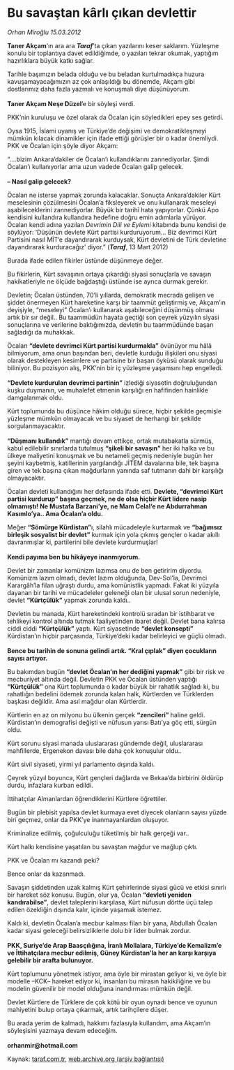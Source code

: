 # Bu savaştan kârlı çıkan devlettir

*Orhan Miroğlu 15.03.2012*

<div class="yazi"><p><b>Taner Akçam</b>’ın ara ara <b><i>Taraf</i></b>’ta çıkan yazılarını keser saklarım. Yüzleşme konulu bir toplantıya davet edildiğimde, o yazıları tekrar okumak, yaptığım hazırlıklara büyük katkı sağlar. </p>
<p>Tarihle başımızın belada olduğu ve bu beladan kurtulmadıkça huzura kavuşamayacağımızın az çok anlaşıldığı bu dönemde, Akçam gibi dostlarımız daha fazla yazmalı ve konuşmalı diye düşünüyorum.<br/><br/><b>Taner Akçam Neşe Düzel</b>’e bir söyleşi verdi.</p>
<p>PKK’nin kuruluşu ve özel olarak da Öcalan için söyledikleri epey ses getirdi. </p>
<p>Oysa 1915, İslami uyanış ve Türkiye’de değişimi ve demokratikleşmeyi mümkün kılacak dinamikler için ifade ettiği görüşler bir o kadar önemliydi. PKK ve Öcalan için şöyle diyor Akçam:</p>
<p>“....bizim Ankara’dakiler de Öcalan’ı kullandıklarını zannediyorlar. Şimdi Öcalan’ı kullanıyorlar ama uzun vadede Öcalan galip gelecek.<br/><br/><b>– Nasıl galip gelecek?</b></p>
<p>Öcalan ne isterse yapmak zorunda kalacaklar. Sonuçta Ankara’dakiler Kürt meselesinin çözülmesini Öcalan’a fiksleyerek ve onu kullanarak meseleyi aşabileceklerini zannediyorlar. Büyük bir tarihî hata yapıyorlar. Çünkü Apo kendisini kullandıra kullandıra hedefine doğru emin adımlarla yürüyor. Öcalan kendi adına yazılan <i>Devrimin Dili ve Eylemi</i> kitabında bunu kendisi de söylüyor: ‘Düşünün devlete Kürt partisi kurduruyorum... Biz devrimci Kürt Partisini nasıl MİT’e dayandırarak kurduysak, Kürt devletini de Türk devletine dayandırarak kurduracağız’ diyor.” (<b><i>Taraf</i></b>, 13 Mart 2012)</p>
<p>Burada ifade edilen fikirler üstünde düşünmeye değer.</p>
<p>Bu fikirlerin, Kürt savaşının ortaya çıkardığı siyasi sonuçlarla ve savaşın hakikatleriyle ne ölçüde bağdaştığı üstünde ise ayrıca durmak gerekir. </p>
<p>Devletin; Öcalan üstünden, 70’li yıllarda, demokratik mecrada gelişen ve şiddet önermeyen Kürt hareketine karşı bir taammüt geliştirmiş ve, Akçam’ın deyişiyle, “meseleyi” Öcalan’ı kullanarak aşabileceğini düşünmüş olması artık bir sır değil.. Bu taammüdün hayata geçtiği son çeyrek yüzyılın siyasi sonuçlarına ve verilerine baktığımızda, devletin bu taammüdünde başarı sağladığı da muhakkak. </p>
<p>Öcalan <b>“devlete devrimci Kürt partisi kurdurmakla”</b> övünüyor mu hâlâ bilmiyorum, ama onun başından beri, devletle kurduğu ilişkileri onu siyasi olarak destekleyen kesimlere ve partisine bir başarı öyküsü olarak sunduğu biliniyor. Bu pozisyon alış, PKK’nin bir iç yüzleşme yaşamsını hep engelledi.<br/><br/><b>“Devlete kurdurulan devrimci partinin”</b> izlediği siyasetin doğruluğundan kuşku duymanın, ve muhalefet etmenin karşılığı en hafifinden hainlikle damgalanmak oldu. </p>
<p>Kürt toplumunda bu düşünce hâkim olduğu sürece, hiçbir şekilde geçmişle yüzleşme mümkün olmayacak ve bu siyaset de herhangi bir şekilde sorgulanmayacaktır.<br/><br/><b>“Düşmanı kullandık”</b> mantığı devam ettikçe, ortak mutabakatla sürmüş, kabul edilebilir sınırlarda tutulmuş <b>“şikeli bir savaşın”</b> her iki halka ve bu ülkeye maliyetini konuşmak ve bu netameli geçmiş nedeniyle bugün her şeyini kaybetmiş, katillerinin yargılandığı JİTEM davalarına bile, tek başına giren ve tek başına çıkan mağdurların yanında saf tutmanın dahi bir karşılığı olmayacaktır. </p>
<p>Öcalan devleti kullandığını her defasında ifade etti. <b>Devlete, “devrimci Kürt partisi kurdurup” başına geçmek, ne de olsa hiçbir Kürt lidere nasip olmamıştı! Ne Mustafa Barzani’ye, ne Mam Celal’e ne Abdurrahman Kasımlo’ya.. Ama Öcalan’a oldu.</b> </p>
<p>Meğer <b>“Sömürge Kürdistan”</b>ı, silahlı mücadeleyle kurtarmak ve <b>“bağımsız birleşik sosyalist bir devlet”</b> kurmak için yola çıkmış gençler o kadar akıllı davranmışlar ki, partilerini bile devlete kurdurmuşlar!<br/><br/><b>Kendi payıma ben bu hikâyeye inanmıyorum. </b></p>
<p>Devlet bir zamanlar komünizm lazımsa onu de ben getiririm diyordu. Komünizm lazım olmadı, devlet lazım olduğunda, Dev-Sol’la, Devrimci Karargâh’la filan uğraştı durdu, ama komünistlik yapmadı. Fakat iki yüzyıla dayanan bir tarihi ve mücadeleler geleneği olan bir ulusal sorun nedeniyle, devlet <b>“Kürtçülük”</b> yapmak zorunda kaldı.. </p>
<p>Devletin bu manada, Kürt hareketindeki kontrolü sıradan bir istihbarat ve tehlikeyi kontrol altında tutmak faaliyetinden ibaret değil. Devlet bana kalırsa ciddi ciddi <b>“Kürtçülük”</b> yaptı. Kürt siyasetinde <b>“devlet konsepti”</b> Kürdistan’ın hiçbir parçasında, Türkiye’deki kadar belirleyici ve güçlü olmadı.<br/><br/><b>Bence bu tarihin de sonuna gelindi artık. “Kral çıplak” diyen çocukların sayısı artıyor.</b></p>
<p>Bu bakımdan bugün <b>“devlet Öcalan’ın her dediğini yapmak”</b> gibi bir risk ve mecburiyet altında değil. Devletin PKK ve Öcalan üstünden yaptığı <b>“Kürtçülük”</b> ona Kürt toplumunda o kadar büyük bir rahatlık sağladı ki, bu rahatlığın bedelini ödemek zorunda kalan halk, Kürtlerden ve Türklerden başkası değildir. Ama asıl mağdur olan Kürtlerdir.</p>
<p>Kürtlerin en az on milyonu bu ülkenin gerçek <b>“zencileri”</b> haline geldi. Kürdistan’ın demografisi değişti ve nüfusun yarısı Batı’ya göç etti, sürgün oldu.</p>
<p>Kürt sorunu siyasi manada uluslararası gündemde değil, uluslararası mahfillerde, Ergenekon davası bile daha çok konuşulur oldu..</p>
<p>Kürt sivil siyaseti, yirmi yıl parlamento dışında kaldı.</p>
<p>Çeyrek yüzyıl boyunca, Kürt gençleri dağlarda ve Bekaa’da birbirini öldürüp durdu, infazlara kurban edildi.</p>
<p>İttihatçılar Almanlardan öğrendiklerini Kürtlere öğrettiler. </p>
<p>Bugün bir plebisit yapılsa devlet kurmaya evet diyecek olanların sayısı yüzde biri geçmez, onlar da PKK’ye inanmayanlardan oluşuyor.</p>
<p>Kriminalize edilmiş, çoğulculuğu tüketilmiş bir halk gerçeği var..</p>
<p>Kürt halkı kendisine yaşatılan bu savaştan mağdur ve mağlup çıktı.</p>
<p>PKK ve Öcalan mı kazandı peki?</p>
<p>Bence onlar da kazanmadı.</p>
<p>Savaşın şiddetinden uzak kalmış Kürt şehirlerinde siyasi gücü ve etkisi sınırlı bir hareket söz konusu. Bugün, olur ya, Öcalan <b>“devleti yeniden kandırabilse”</b>, devlet taleplerini karşılasa, Kürt nüfusun dörtte üçü talep edilen özekliğin dışında kalır, içinde yaşamak istemez. </p>
<p>Kaldı ki, devletin Öcalan’a mecbur kalması filan bir yana, Abdullah Öcalan kadar siyasi geleceği belirsizliklerle dolu bir lider bulmak zordur.<br/><br/><b>PKK, Suriye’de Arap Baasçılığına, İranlı Mollalara, Türkiye’de Kemalizm’e ve İttihatçılara mecbur edilmiş, Güney Kürdistan’la her an karşı karşıya gelebilir bir arafta bulunuyor.</b></p>
<p>Kürt toplumunu yönetmek istiyor, ama öyle bir mirastan geliyor ki, ve öyle bir modelle –KCK– hareket ediyor ki, insanları bu mirasın hakikiliğine ve bu modelin güvenilir bir model olduğuna inandırması mümkün değil.</p>
<p>Devlet Kürtlere de Türklere de çok kötü bir oyun oynadı bence ve oyunun mahiyetini bulup ortaya çıkarmak, artık tarihçilere düşer.</p>
<p>Bu arada yerim de kalmadı, hakkımı fazlasıyla kullandım, ama Akçam’ın söyleşisini yazmaya devam edeceğim.<br/><br/><b>orhanmir@hotmail.com</b></p>
</div>

Kaynak: [taraf.com.tr](http://www.taraf.com.tr/orhan-miroglu/makale-bu-savastan-karli-cikan-devlettir.htm), [web.archive.org (arşiv bağlantısı)](http://web.archive.org/web/20130721103249/http://www.taraf.com.tr/orhan-miroglu/makale-bu-savastan-karli-cikan-devlettir.htm)
